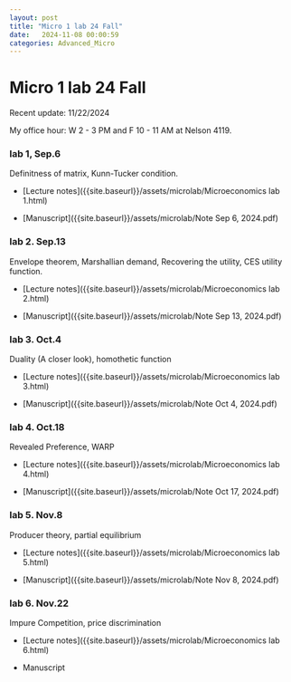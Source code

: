```yaml
---
layout: post
title: "Micro 1 lab 24 Fall"
date:   2024-11-08 00:00:59
categories: Advanced_Micro
---
```


# Micro 1 lab 24 Fall

Recent update: 11/22/2024

My office hour: W 2 - 3 PM and F 10 - 11 AM at Nelson 4119. 

### lab 1, Sep.6 

Definitness of matrix, Kunn-Tucker condition.

- [Lecture notes]({{site.baseurl}}/assets/microlab/Microeconomics lab 1.html)

- [Manuscript]({{site.baseurl}}/assets/microlab/Note Sep 6, 2024.pdf)

### lab 2. Sep.13

Envelope theorem, Marshallian demand, Recovering the utility, CES utility function.

- [Lecture notes]({{site.baseurl}}/assets/microlab/Microeconomics lab 2.html)

- [Manuscript]({{site.baseurl}}/assets/microlab/Note Sep 13, 2024.pdf)

### lab 3. Oct.4

Duality (A closer look), homothetic function

- [Lecture notes]({{site.baseurl}}/assets/microlab/Microeconomics lab 3.html)

- [Manuscript]({{site.baseurl}}/assets/microlab/Note Oct 4, 2024.pdf)

  
### lab 4. Oct.18

Revealed Preference, WARP 

- [Lecture notes]({{site.baseurl}}/assets/microlab/Microeconomics lab 4.html)

- [Manuscript]({{site.baseurl}}/assets/microlab/Note Oct 17, 2024.pdf)


### lab 5. Nov.8

Producer theory, partial equilibrium

- [Lecture notes]({{site.baseurl}}/assets/microlab/Microeconomics lab 5.html)

- [Manuscript]({{site.baseurl}}/assets/microlab/Note Nov 8, 2024.pdf)


### lab 6. Nov.22

Impure Competition, price discrimination 

- [Lecture notes]({{site.baseurl}}/assets/microlab/Microeconomics lab 6.html)

- Manuscript
